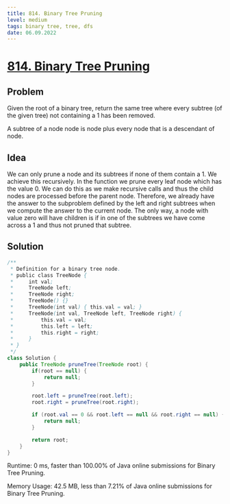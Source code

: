 ```yaml
---
title: 814. Binary Tree Pruning
level: medium
tags: binary tree, tree, dfs
date: 06.09.2022
---
```


# [814. Binary Tree Pruning](https://leetcode.com/problems/binary-tree-pruning/)

## Problem

Given the root of a binary tree, return the same tree where every subtree (of the given tree) not containing a 1 has been removed.

A subtree of a node node is node plus every node that is a descendant of node.

## Idea

We can only prune a node and its subtrees if none of them contain a 1. We achieve this recursively. In the function we prune every leaf node which has the value 0. We can do this as we make recursive calls and thus the child nodes are processed before the parent node. Therefore, we already have the answer to the subproblem defined by the left and right subtrees when we compute the answer to the current node. The only way, a node with value zero will have children is if in one of the subtrees we have come across a 1 and thus not pruned that subtree.

## Solution

```java
/**
 * Definition for a binary tree node.
 * public class TreeNode {
 *     int val;
 *     TreeNode left;
 *     TreeNode right;
 *     TreeNode() {}
 *     TreeNode(int val) { this.val = val; }
 *     TreeNode(int val, TreeNode left, TreeNode right) {
 *         this.val = val;
 *         this.left = left;
 *         this.right = right;
 *     }
 * }
 */
class Solution {
    public TreeNode pruneTree(TreeNode root) {
        if(root == null) {
            return null;
        }

        root.left = pruneTree(root.left);
        root.right = pruneTree(root.right);

        if (root.val == 0 && root.left == null && root.right == null) {
            return null;
        }

        return root;
    }
}
```

Runtime: 0 ms, faster than 100.00% of Java online submissions for Binary Tree Pruning.

Memory Usage: 42.5 MB, less than 7.21% of Java online submissions for Binary Tree Pruning.
